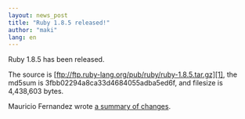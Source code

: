 ```yaml
---
layout: news_post
title: "Ruby 1.8.5 released!"
author: "maki"
lang: en
---
```


Ruby 1.8.5 has been released.

The source is [ftp://ftp.ruby-lang.org/pub/ruby/ruby-1.8.5.tar.gz][1],
the md5sum is 3fbb02294a8ca33d4684055adba5ed6f, and filesize is
4,438,603 bytes.

Mauricio Fernandez wrote [a summary of changes][2].



[1]: ftp://ftp.ruby-lang.org/pub/ruby/ruby-1.8.5.tar.gz 
[2]: http://eigenclass.org/hiki.rb?ruby+1.8.5+changelog 
